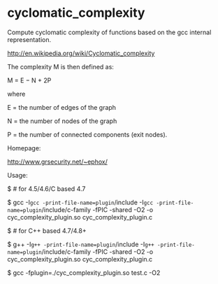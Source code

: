 cyclomatic_complexity
=====================

Compute cyclomatic complexity of functions based on the gcc internal representation.

http://en.wikipedia.org/wiki/Cyclomatic_complexity

The complexity M is then defined as:

M = E − N + 2P

where

 E = the number of edges of the graph

 N = the number of nodes of the graph

 P = the number of connected components (exit nodes).

Homepage:

http://www.grsecurity.net/~ephox/

Usage:

$ # for 4.5/4.6/C based 4.7

$ gcc -I`gcc -print-file-name=plugin`/include -I`gcc -print-file-name=plugin`/include/c-family -fPIC -shared -O2 -o cyc_complexity_plugin.so cyc_complexity_plugin.c

$ # for C++ based 4.7/4.8+

$ g++ -I`g++ -print-file-name=plugin`/include -I`g++ -print-file-name=plugin`/include/c-family -fPIC -shared -O2 -o cyc_complexity_plugin.so cyc_complexity_plugin.c

$ gcc -fplugin=./cyc_complexity_plugin.so test.c -O2
